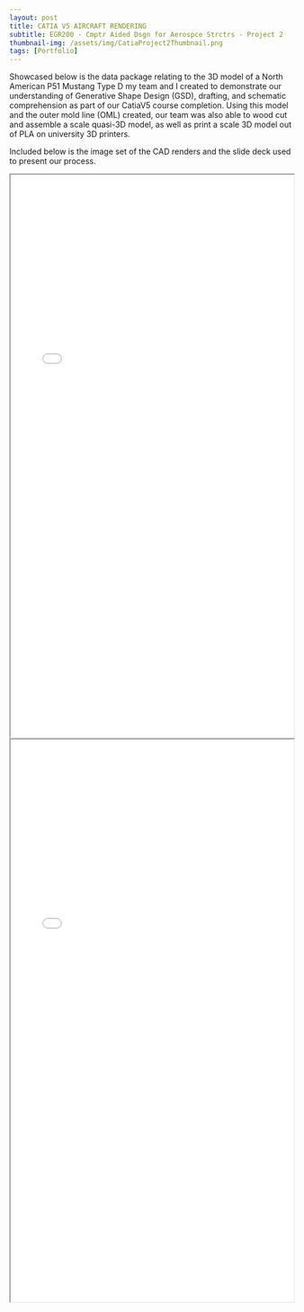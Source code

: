 ```yaml
---
layout: post
title: CATIA V5 AIRCRAFT RENDERING
subtitle: EGR200 - Cmptr Aided Dsgn for Aerospce Strctrs - Project 2
thumbnail-img: /assets/img/CatiaProject2Thumbnail.png
tags: [Portfolio]
---
```


Showcased below is the data package relating to the 3D model of a North American P51 Mustang Type D my team and I created to demonstrate our understanding of Generative Shape Design (GSD), drafting, and schematic comprehension as part of our CatiaV5 course completion. Using this model and the outer mold line (OML) created, our team was also able to wood cut and assemble a scale quasi-3D model, as well as print a scale 3D model out of PLA on university 3D printers.

Included below is the image set of the CAD renders and the slide deck used to present our process.

<iframe src="/assets/img/CatiaProject2ImagesRotated.pdf" width="100%" height="1000px"></iframe>
<iframe src="/assets/img/CatiaProject2Presentation.pdf" width="100%" height="1000px"></iframe>
